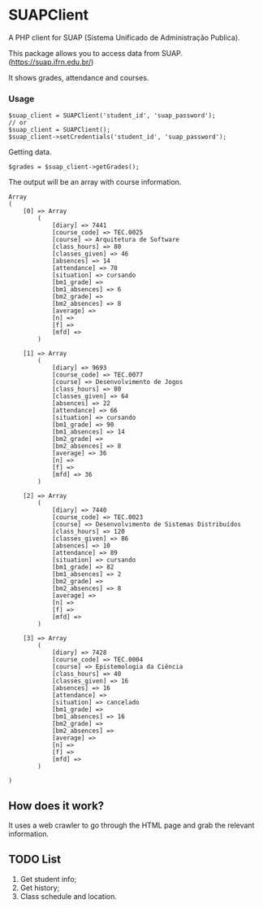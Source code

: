 # SUAPClient
A PHP client for SUAP (Sistema Unificado de Administração Publica).

This package allows you to access data from SUAP. (https://suap.ifrn.edu.br/)

It shows grades, attendance and courses.

### Usage
```
$suap_client = SUAPClient('student_id', 'suap_password');
// or
$suap_client = SUAPClient();
$suap_client->setCredentials('student_id', 'suap_password');
```

Getting data.
```
$grades = $suap_client->getGrades();
```

The output will be an array with course information.

```
Array
(
    [0] => Array
        (
            [diary] => 7441
            [course_code] => TEC.0025
            [course] => Arquitetura de Software
            [class_hours] => 80
            [classes_given] => 46
            [absences] => 14
            [attendance] => 70
            [situation] => cursando
            [bm1_grade] => 
            [bm1_absences] => 6
            [bm2_grade] => 
            [bm2_absences] => 8
            [average] => 
            [n] => 
            [f] => 
            [mfd] => 
        )

    [1] => Array
        (
            [diary] => 9693
            [course_code] => TEC.0077
            [course] => Desenvolvimento de Jogos
            [class_hours] => 80
            [classes_given] => 64
            [absences] => 22
            [attendance] => 66
            [situation] => cursando
            [bm1_grade] => 90
            [bm1_absences] => 14
            [bm2_grade] => 
            [bm2_absences] => 8
            [average] => 36
            [n] => 
            [f] => 
            [mfd] => 36
        )

    [2] => Array
        (
            [diary] => 7440
            [course_code] => TEC.0023
            [course] => Desenvolvimento de Sistemas Distribuídos
            [class_hours] => 120
            [classes_given] => 86
            [absences] => 10
            [attendance] => 89
            [situation] => cursando
            [bm1_grade] => 82
            [bm1_absences] => 2
            [bm2_grade] => 
            [bm2_absences] => 8
            [average] => 
            [n] => 
            [f] => 
            [mfd] => 
        )

    [3] => Array
        (
            [diary] => 7428
            [course_code] => TEC.0004
            [course] => Epistemologia da Ciência
            [class_hours] => 40
            [classes_given] => 16
            [absences] => 16
            [attendance] => 
            [situation] => cancelado
            [bm1_grade] => 
            [bm1_absences] => 16
            [bm2_grade] => 
            [bm2_absences] => 
            [average] => 
            [n] => 
            [f] => 
            [mfd] => 
        )

)
```

## How does it work?
It uses a web crawler to go through the HTML page and grab the relevant information.

## TODO List
1. Get student info;
1. Get history;
1. Class schedule and location.

